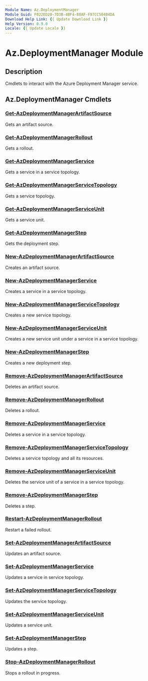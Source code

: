 ```yaml
---
Module Name: Az.DeploymentManager
Module Guid: F022ED20-7D3B-4BF4-88AF-F97CC50484DA
Download Help Link: {{ Update Download Link }}
Help Version: 0.9.0
Locale: {{ Update Locale }}
---
```


# Az.DeploymentManager Module
## Description
Cmdlets to interact with the Azure Deployment Manager service.

## Az.DeploymentManager Cmdlets
### [Get-AzDeploymentManagerArtifactSource](Get-AzDeploymentManagerArtifactSource.md)
Gets an artifact source.

### [Get-AzDeploymentManagerRollout](Get-AzDeploymentManagerRollout.md)
Gets a rollout.

### [Get-AzDeploymentManagerService](Get-AzDeploymentManagerService.md)
Gets a service in a service topology.

### [Get-AzDeploymentManagerServiceTopology](Get-AzDeploymentManagerServiceTopology.md)
Gets a service topology.

### [Get-AzDeploymentManagerServiceUnit](Get-AzDeploymentManagerServiceUnit.md)
Gets a service unit.

### [Get-AzDeploymentManagerStep](Get-AzDeploymentManagerStep.md)
Gets the deployment step.

### [New-AzDeploymentManagerArtifactSource](New-AzDeploymentManagerArtifactSource.md)
Creates an artifact source.

### [New-AzDeploymentManagerService](New-AzDeploymentManagerService.md)
Creates a service in a service topology.

### [New-AzDeploymentManagerServiceTopology](New-AzDeploymentManagerServiceTopology.md)
Creates a new service topology.

### [New-AzDeploymentManagerServiceUnit](New-AzDeploymentManagerServiceUnit.md)
Creates a new service unit under a service in a service topology.

### [New-AzDeploymentManagerStep](New-AzDeploymentManagerStep.md)
Creates a new deployment step.

### [Remove-AzDeploymentManagerArtifactSource](Remove-AzDeploymentManagerArtifactSource.md)
Deletes an artifact source.

### [Remove-AzDeploymentManagerRollout](Remove-AzDeploymentManagerRollout.md)
Deletes a rollout.

### [Remove-AzDeploymentManagerService](Remove-AzDeploymentManagerService.md)
Deletes a service in a service topology.

### [Remove-AzDeploymentManagerServiceTopology](Remove-AzDeploymentManagerServiceTopology.md)
Deletes a service topology and all its resources.

### [Remove-AzDeploymentManagerServiceUnit](Remove-AzDeploymentManagerServiceUnit.md)
Deletes the service unit of a service in a service topology.

### [Remove-AzDeploymentManagerStep](Remove-AzDeploymentManagerStep.md)
Deletes a step.

### [Restart-AzDeploymentManagerRollout](Restart-AzDeploymentManagerRollout.md)
Restart a failed rollout.

### [Set-AzDeploymentManagerArtifactSource](Set-AzDeploymentManagerArtifactSource.md)
Updates an artifact source.

### [Set-AzDeploymentManagerService](Set-AzDeploymentManagerService.md)
Updates a service in service topology.

### [Set-AzDeploymentManagerServiceTopology](Set-AzDeploymentManagerServiceTopology.md)
Updates the service topology.

### [Set-AzDeploymentManagerServiceUnit](Set-AzDeploymentManagerServiceUnit.md)
Updates a service unit.

### [Set-AzDeploymentManagerStep](Set-AzDeploymentManagerStep.md)
Updates a step.

### [Stop-AzDeploymentManagerRollout](Stop-AzDeploymentManagerRollout.md)
Stops a rollout in progress.

